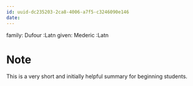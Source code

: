 ```yaml
---
id: uuid-dc235203-2ca8-4006-a7f5-c3246090e146
date: 
---
```


family: Dufour :Latn
given: Mederic :Latn
# Note
This is a very short and initially helpful summary for beginning students.